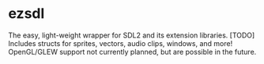 # ezsdl
The easy, light-weight wrapper for SDL2 and its extension libraries.
[TODO] Includes structs for sprites, vectors, audio clips, windows, and more!
OpenGL/GLEW support not currently planned, but are possible in the future.

